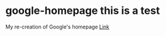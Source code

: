 # google-homepage this is a test
My re-creation of Google's homepage
<a href="theodinproject.com">Link</a>